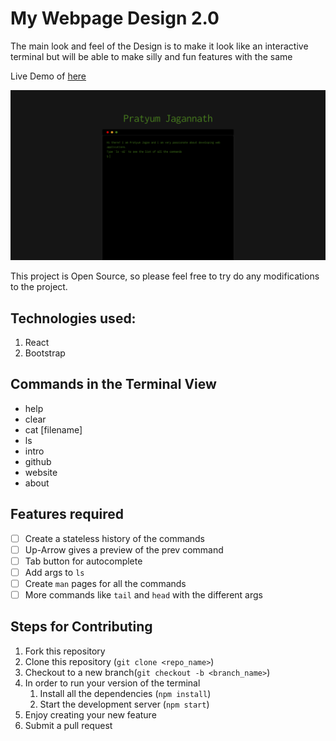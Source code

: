# My Webpage Design 2.0

The main look and feel of the Design is to make it look like an interactive terminal but will be able to make silly and fun features with the same

Live Demo of [here](https://pratyum.xyz)

![Website Screenshot](website_image.png)

This project is Open Source, so please feel free to try do any modifications to the project.


## Technologies used:

1. React
2. Bootstrap

## Commands in the Terminal View 

- help
- clear
- cat [filename]
- ls
- intro
- github
- website
- about

## Features required

- [ ] Create a stateless history of the commands
- [ ] Up-Arrow gives a preview of the prev command
- [ ] Tab button for autocomplete
- [ ] Add args to `ls`
- [ ] Create `man` pages for all the commands
- [ ] More commands like `tail` and `head` with the different args

## Steps for Contributing

1. Fork this repository
2. Clone this repository (`git clone <repo_name>`)
3. Checkout to a new branch(`git checkout -b <branch_name>`)
4. In order to run your version of the terminal
    1. Install all the dependencies (`npm install`)
    2. Start the development server (`npm start`)
5. Enjoy creating your new feature
6. Submit a pull request
